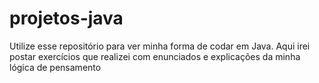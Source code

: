 # projetos-java
Utilize esse repositório para ver minha forma de codar em Java. Aqui irei postar exercícios que realizei com enunciados e explicações da minha lógica de pensamento
